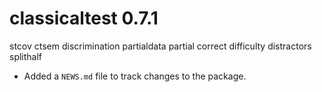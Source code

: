 # classicaltest 0.7.1
stcov
ctsem
discrimination
partialdata
partial correct
difficulty
distractors
splithalf

* Added a `NEWS.md` file to track changes to the package.
